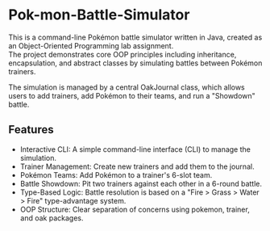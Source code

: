 # Pok-mon-Battle-Simulator

This is a command-line Pokémon battle simulator written in Java, created as an Object-Oriented Programming lab assignment.  
The project demonstrates core OOP principles including inheritance, encapsulation, and abstract classes by simulating battles between Pokémon trainers.  

The simulation is managed by a central OakJournal class, which allows users to add trainers, add Pokémon to their teams, and run a "Showdown" battle.  

## Features

- Interactive CLI: A simple command-line interface (CLI) to manage the simulation.
- Trainer Management: Create new trainers and add them to the journal.
- Pokémon Teams: Add Pokémon to a trainer's 6-slot team.
- Battle Showdown: Pit two trainers against each other in a 6-round battle.
- Type-Based Logic: Battle resolution is based on a "Fire > Grass > Water > Fire" type-advantage system.
- OOP Structure: Clear separation of concerns using pokemon, trainer, and oak packages.

